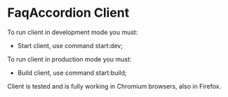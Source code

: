 # FaqAccordion Client

To run client in development mode you must:

- Start client, use command start:dev;

To run client in production mode you must:
 
- Build client, use command start:build;

Client is tested and is fully working in Chromium browsers, also in Firefox.